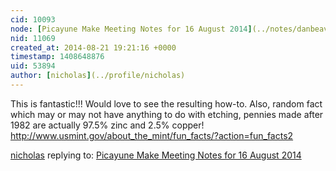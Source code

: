 ```yaml
---
cid: 10093
node: [Picayune Make Meeting Notes for 16 August 2014](../notes/danbeavers/08-21-2014/picayune-make-meeting-notes-for-16-august-2014)
nid: 11069
created_at: 2014-08-21 19:21:16 +0000
timestamp: 1408648876
uid: 53894
author: [nicholas](../profile/nicholas)
---
```


This is fantastic!!!  Would love to see the resulting how-to.  Also, random fact which may or may not have anything to do with etching, pennies made after 1982 are actually 97.5% zinc and 2.5% copper! http://www.usmint.gov/about_the_mint/fun_facts/?action=fun_facts2 

[nicholas](../profile/nicholas) replying to: [Picayune Make Meeting Notes for 16 August 2014](../notes/danbeavers/08-21-2014/picayune-make-meeting-notes-for-16-august-2014)

